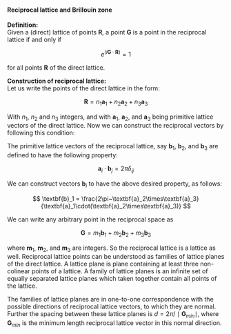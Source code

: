 #### Reciprocal lattice and Brillouin zone 

**Definition:**  
Given a (direct) lattice of points $\textbf{R}$, a point $\textbf{G}$ is a point in the reciprocal lattice if and only if 

$$ e^{(i\textbf{G}\cdot\textbf{R})} = 1 $$

for all points $\textbf{R}$ of the direct lattice. 

**Construction of reciprocal lattice:**  
Let us write the points of the direct lattice in the form: 

$$ \textbf{R} = n_1\textbf{a}_1 + n_2 \textbf{a}_2 + n_3\textbf{a}_3  $$

With $n_1$, $n_2$  and $n_3$  integers, and with $\textbf{a}_1$, $\textbf{a}_2$, and $\textbf{a}_3$ being primitive lattice vectors of the direct lattice. Now we can construct the reciprocal vectors by following this condition: 

The primitive lattice vectors of the reciprocal lattice, say $\textbf{b}_1$, $\textbf{b}_2$, and $\textbf{b}_3$ are defined to have the following property: 

$$ \textbf{a}_i\cdot\textbf{b}_j = 2\pi\delta_{ij}  $$

We can construct vectors $\textbf{b}_i$ to have the above desired property, as follows: 

$$ \textbf{b}_1 = \frac{2\pi~\textbf{a}_2\times\textbf{a}_3}{\textbf{a}_1\cdot(\textbf{a}_2\times\textbf{a}_3)}  $$

We can write any arbitrary point in the reciprocal space as

$$ \textbf{G} = m_1\textbf{b}_1 + m_2\textbf{b}_2 + m_3\textbf{b}_3  $$

where $\textbf{m}_1$, $\textbf{m}_2$, and $\textbf{m}_3$ are integers. So the reciprocal lattice is a lattice as well. Reciprocal lattice points can be understood as families of lattice planes of the direct lattice. A lattice plane is plane containing at least three non-colinear points of a lattice. A family of lattice planes is an infinite set of equally separated lattice planes which taken together contain all points of the lattice. 

The families of lattice planes are in one-to-one correspondence with the possible directions of reciprocal lattice vectors, to which they are normal. Further the spacing between these lattice planes is $d = 2\pi/\mid\textbf{G}_{min}\mid$, where $\textbf{G}_{min}$ is the minimum length reciprocal lattice vector in this normal direction.  
